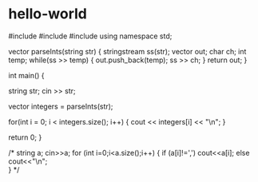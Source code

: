 # hello-world

#include <sstream>
#include <vector>
#include <iostream>
using namespace std;

vector<int> parseInts(string str)
{
stringstream ss(str);
vector<int> out;
char ch;
int temp;
while(ss >> temp)
{
out.push_back(temp);
ss >> ch;
}
return out;
}

int main()
{

string str;
cin >> str;

vector<int> integers = parseInts(str);

for(int i = 0; i < integers.size(); i++)
{
cout << integers[i] << "\n";
}

return 0;
}

/*
string a;
cin>>a;
for (int i=0;i<a.size();i++)
{
    if (a[i]!=',')
        cout<<a[i];
    else
        cout<<"\n";    
}
*/
